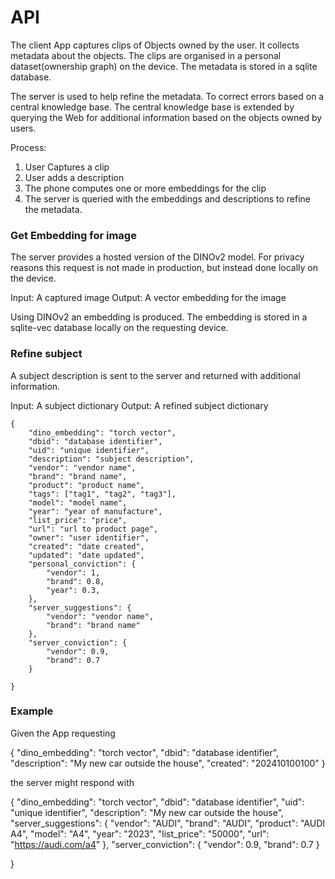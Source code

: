 # API

The client App captures clips of Objects owned by the user. It collects metadata about the objects.
The clips are organised in a personal dataset(ownership graph) on the device. 
The metadata is stored in a sqlite database.

The server is used to help refine the metadata. To correct errors based on a central knowledge base.
The central knowledge base is extended by querying the Web for additional information based on the objects owned by users.

Process:
1. User Captures a clip
2. User adds a description
3. The phone computes one or more embeddings for the clip
4. The server is queried with the embeddings and descriptions to refine the metadata.


### Get Embedding for image

The server provides a hosted version of the DINOv2 model. For privacy reasons this request is not made in production,
but instead done locally on the device.

Input: A captured image 
Output: A vector embedding for the image

Using DINOv2 an embedding is produced. The embedding is stored in a sqlite-vec database locally on the requesting device.

### Refine subject

A subject description is sent to the server and returned with additional information.

Input: A subject dictionary
Output: A refined subject dictionary


```
{
    "dino_embedding": "torch vector",
    "dbid": "database identifier",
    "uid": "unique identifier",
    "description": "subject description",
    "vendor": "vendor name",
    "brand": "brand name",
    "product": "product name",
    "tags": ["tag1", "tag2", "tag3"],
    "model": "model name",
    "year": "year of manufacture",
    "list_price": "price",
    "url": "url to product page",
    "owner": "user identifier",
    "created": "date created",
    "updated": "date updated",
    "personal_conviction": {
        "vendor": 1,
        "brand": 0.8,
        "year": 0.3,
    },
    "server_suggestions": {
        "vendor": "vendor name",
        "brand": "brand name"
    },
    "server_conviction": {
        "vendor": 0.9,
        "brand": 0.7
    }

}
```

### Example

Given the App requesting

{
    "dino_embedding": "torch vector",
    "dbid": "database identifier",
    "description": "My new car outside the house",
    "created": "202410100100"
}

the server might respond with

{
    "dino_embedding": "torch vector",
    "dbid": "database identifier",
    "uid": "unique identifier",
    "description": "My new car outside the house",
    "server_suggestions": {
        "vendor": "AUDI",
        "brand": "AUDI",
        "product": "AUDI A4",
        "model": "A4",
        "year": "2023",
        "list_price": "50000",
        "url": "https://audi.com/a4"
    },
    "server_conviction": {
        "vendor": 0.9,
        "brand": 0.7
    }

}
